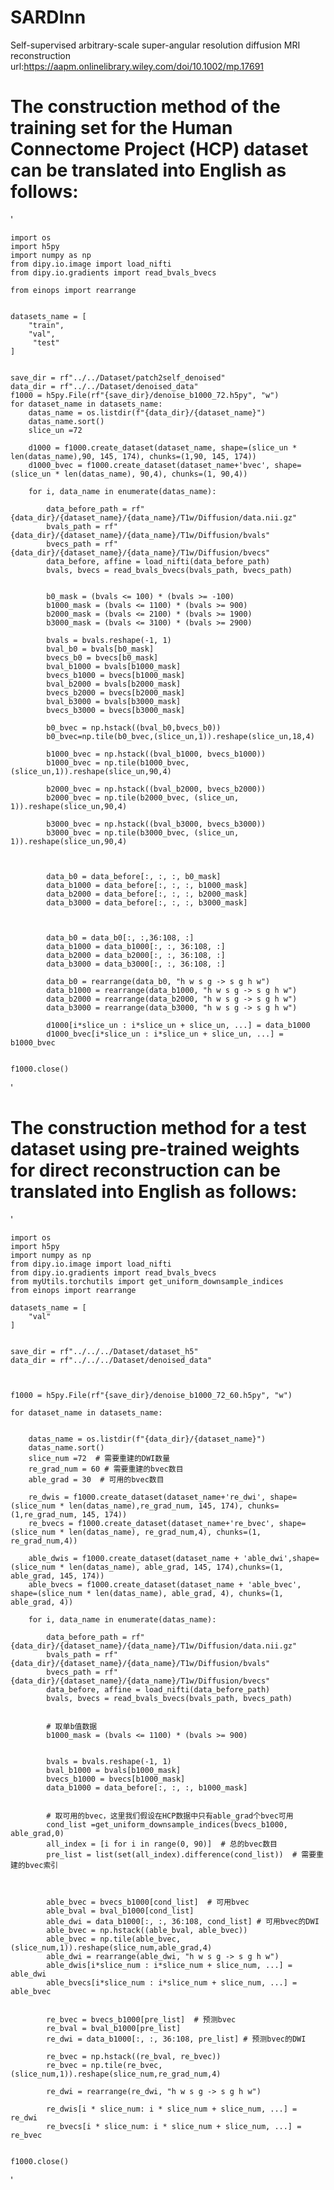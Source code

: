 # SARDInn
Self-supervised arbitrary-scale super-angular resolution diffusion MRI reconstruction
url:https://aapm.onlinelibrary.wiley.com/doi/10.1002/mp.17691

# The construction method of the training set for the Human Connectome Project (HCP) dataset can be translated into English as follows:
'

    import os
    import h5py
    import numpy as np
    from dipy.io.image import load_nifti
    from dipy.io.gradients import read_bvals_bvecs
    
    from einops import rearrange
    
    
    datasets_name = [
        "train",
        "val",
         "test"
    ]
    
    
    save_dir = rf"../../Dataset/patch2self_denoised"
    data_dir = rf"../../Dataset/denoised_data"
    f1000 = h5py.File(rf"{save_dir}/denoise_b1000_72.h5py", "w")
    for dataset_name in datasets_name:
        datas_name = os.listdir(f"{data_dir}/{dataset_name}")
        datas_name.sort()
        slice_un =72
    
        d1000 = f1000.create_dataset(dataset_name, shape=(slice_un * len(datas_name),90, 145, 174), chunks=(1,90, 145, 174))
        d1000_bvec = f1000.create_dataset(dataset_name+'bvec', shape=(slice_un * len(datas_name), 90,4), chunks=(1, 90,4))
       
        for i, data_name in enumerate(datas_name):
    
            data_before_path = rf"{data_dir}/{dataset_name}/{data_name}/T1w/Diffusion/data.nii.gz"
            bvals_path = rf"{data_dir}/{dataset_name}/{data_name}/T1w/Diffusion/bvals"
            bvecs_path = rf"{data_dir}/{dataset_name}/{data_name}/T1w/Diffusion/bvecs"
            data_before, affine = load_nifti(data_before_path)
            bvals, bvecs = read_bvals_bvecs(bvals_path, bvecs_path)
    
    
            b0_mask = (bvals <= 100) * (bvals >= -100)
            b1000_mask = (bvals <= 1100) * (bvals >= 900)
            b2000_mask = (bvals <= 2100) * (bvals >= 1900)
            b3000_mask = (bvals <= 3100) * (bvals >= 2900)
    
            bvals = bvals.reshape(-1, 1)
            bval_b0 = bvals[b0_mask]
            bvecs_b0 = bvecs[b0_mask]
            bval_b1000 = bvals[b1000_mask]
            bvecs_b1000 = bvecs[b1000_mask]
            bval_b2000 = bvals[b2000_mask]
            bvecs_b2000 = bvecs[b2000_mask]
            bval_b3000 = bvals[b3000_mask]
            bvecs_b3000 = bvecs[b3000_mask]
    
            b0_bvec = np.hstack((bval_b0,bvecs_b0))
            b0_bvec=np.tile(b0_bvec,(slice_un,1)).reshape(slice_un,18,4)
    
            b1000_bvec = np.hstack((bval_b1000, bvecs_b1000))
            b1000_bvec = np.tile(b1000_bvec,(slice_un,1)).reshape(slice_un,90,4)
    
            b2000_bvec = np.hstack((bval_b2000, bvecs_b2000))
            b2000_bvec = np.tile(b2000_bvec, (slice_un, 1)).reshape(slice_un,90,4)
    
            b3000_bvec = np.hstack((bval_b3000, bvecs_b3000))
            b3000_bvec = np.tile(b3000_bvec, (slice_un, 1)).reshape(slice_un,90,4)
    
    
    
            data_b0 = data_before[:, :, :, b0_mask]
            data_b1000 = data_before[:, :, :, b1000_mask]
            data_b2000 = data_before[:, :, :, b2000_mask]
            data_b3000 = data_before[:, :, :, b3000_mask]
    
    
    
            data_b0 = data_b0[:, :,36:108, :]
            data_b1000 = data_b1000[:, :, 36:108, :]
            data_b2000 = data_b2000[:, :, 36:108, :]
            data_b3000 = data_b3000[:, :, 36:108, :]
    
            data_b0 = rearrange(data_b0, "h w s g -> s g h w")
            data_b1000 = rearrange(data_b1000, "h w s g -> s g h w")
            data_b2000 = rearrange(data_b2000, "h w s g -> s g h w")
            data_b3000 = rearrange(data_b3000, "h w s g -> s g h w")
    
            d1000[i*slice_un : i*slice_un + slice_un, ...] = data_b1000
            d1000_bvec[i*slice_un : i*slice_un + slice_un, ...] = b1000_bvec
       
    
    f1000.close()





'






# The construction method for a test dataset using pre-trained weights for direct reconstruction can be translated into English as follows:
'
    
    import os
    import h5py
    import numpy as np
    from dipy.io.image import load_nifti
    from dipy.io.gradients import read_bvals_bvecs
    from myUtils.torchutils import get_uniform_downsample_indices
    from einops import rearrange

    datasets_name = [
        "val"
    ]
    
    
    save_dir = rf"../../../Dataset/dataset_h5"
    data_dir = rf"../../../Dataset/denoised_data"
    
    

    f1000 = h5py.File(rf"{save_dir}/denoise_b1000_72_60.h5py", "w")
   
    for dataset_name in datasets_name:
    
    
        datas_name = os.listdir(f"{data_dir}/{dataset_name}")
        datas_name.sort()
        slice_num =72  # 需要重建的DWI数量
        re_grad_num = 60 # 需要重建的bvec数目
        able_grad = 30  # 可用的bvec数目
    
        re_dwis = f1000.create_dataset(dataset_name+'re_dwi', shape=(slice_num * len(datas_name),re_grad_num, 145, 174), chunks=(1,re_grad_num, 145, 174))
        re_bvecs = f1000.create_dataset(dataset_name+'re_bvec', shape=(slice_num * len(datas_name), re_grad_num,4), chunks=(1, re_grad_num,4))
    
        able_dwis = f1000.create_dataset(dataset_name + 'able_dwi',shape=(slice_num * len(datas_name), able_grad, 145, 174),chunks=(1, able_grad, 145, 174))
        able_bvecs = f1000.create_dataset(dataset_name + 'able_bvec', shape=(slice_num * len(datas_name), able_grad, 4), chunks=(1, able_grad, 4))
    
        for i, data_name in enumerate(datas_name):
    
            data_before_path = rf"{data_dir}/{dataset_name}/{data_name}/T1w/Diffusion/data.nii.gz"
            bvals_path = rf"{data_dir}/{dataset_name}/{data_name}/T1w/Diffusion/bvals"
            bvecs_path = rf"{data_dir}/{dataset_name}/{data_name}/T1w/Diffusion/bvecs"
            data_before, affine = load_nifti(data_before_path)
            bvals, bvecs = read_bvals_bvecs(bvals_path, bvecs_path)
    
    
            # 取单b值数据
            b1000_mask = (bvals <= 1100) * (bvals >= 900)
    
    
            bvals = bvals.reshape(-1, 1)
            bval_b1000 = bvals[b1000_mask]
            bvecs_b1000 = bvecs[b1000_mask]
            data_b1000 = data_before[:, :, :, b1000_mask]
    
    
            # 取可用的bvec，这里我们假设在HCP数据中只有able_grad个bvec可用
            cond_list =get_uniform_downsample_indices(bvecs_b1000, able_grad,0)
            all_index = [i for i in range(0, 90)]  # 总的bvec数目
            pre_list = list(set(all_index).difference(cond_list))  # 需要重建的bvec索引
    
    
    
            able_bvec = bvecs_b1000[cond_list]  # 可用bvec
            able_bval = bval_b1000[cond_list]
            able_dwi = data_b1000[:, :, 36:108, cond_list] # 可用bvec的DWI
            able_bvec = np.hstack((able_bval, able_bvec))
            able_bvec = np.tile(able_bvec,(slice_num,1)).reshape(slice_num,able_grad,4)
            able_dwi = rearrange(able_dwi, "h w s g -> s g h w")
            able_dwis[i*slice_num : i*slice_num + slice_num, ...] = able_dwi
            able_bvecs[i*slice_num : i*slice_num + slice_num, ...] = able_bvec

    
            re_bvec = bvecs_b1000[pre_list]  # 预测bvec
            re_bval = bval_b1000[pre_list]
            re_dwi = data_b1000[:, :, 36:108, pre_list] # 预测bvec的DWI
    
            re_bvec = np.hstack((re_bval, re_bvec))
            re_bvec = np.tile(re_bvec,(slice_num,1)).reshape(slice_num,re_grad_num,4)
    
            re_dwi = rearrange(re_dwi, "h w s g -> s g h w")
    
            re_dwis[i * slice_num: i * slice_num + slice_num, ...] = re_dwi
            re_bvecs[i * slice_num: i * slice_num + slice_num, ...] = re_bvec
    
    
    f1000.close()


'

